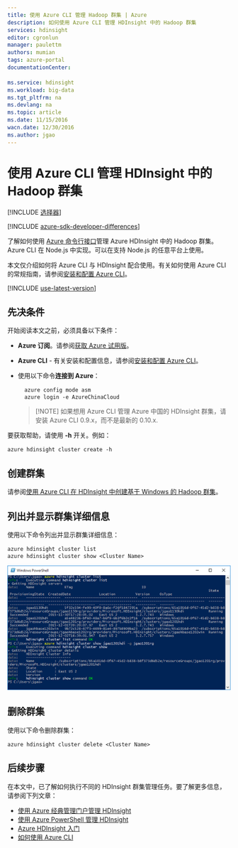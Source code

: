 ```yaml
---
title: 使用 Azure CLI 管理 Hadoop 群集 | Azure
description: 如何使用 Azure CLI 管理 HDInsight 中的 Hadoop 群集
services: hdinsight
editor: cgronlun
manager: paulettm
authors: mumian
tags: azure-portal
documentationCenter: 

ms.service: hdinsight
ms.workload: big-data
ms.tgt_pltfrm: na
ms.devlang: na
ms.topic: article
ms.date: 11/15/2016
wacn.date: 12/30/2016
ms.author: jgao
---
```


# 使用 Azure CLI 管理 HDInsight 中的 Hadoop 群集

[!INCLUDE [选择器](../../includes/hdinsight-portal-management-selector.md)]

[!INCLUDE [azure-sdk-developer-differences](../../includes/azure-sdk-developer-differences.md)]

了解如何使用 [Azure 命令行接口](../xplat-cli-install.md)管理 Azure HDInsight 中的 Hadoop 群集。Azure CLI 在 Node.js 中实现。可以在支持 Node.js 的任意平台上使用。

本文仅介绍如何将 Azure CLI 与 HDInsight 配合使用。有关如何使用 Azure CLI 的常规指南，请参阅[安装和配置 Azure CLI][azure-command-line-tools]。

[!INCLUDE [use-latest-version](../../includes/hdinsight-use-latest-cli.md)]

## 先决条件

开始阅读本文之前，必须具备以下条件：

- **Azure 订阅**。请参阅[获取 Azure 试用版](https://www.azure.cn/pricing/1rmb-trial/)。
- **Azure CLI** - 有关安装和配置信息，请参阅[安装和配置 Azure CLI](../xplat-cli-install.md)。
- 使用以下命令**连接到 Azure**：

        azure config mode asm
        azure login -e AzureChinaCloud

    > [!NOTE] 如果想用 Azure CLI 管理 Azure 中国的 HDInsight 群集，请安装 Azure CLI 0.9.x，而不是最新的 0.10.x.

要获取帮助，请使用 **-h** 开关。例如：

    azure hdinsight cluster create -h

## 创建群集

请参阅[使用 Azure CLI 在 HDInsight 中创建基于 Windows 的 Hadoop 群集](./hdinsight-hadoop-create-windows-clusters-cli.md)。

## 列出并显示群集详细信息
使用以下命令列出并显示群集详细信息：

    azure hdinsight cluster list
    azure hdinsight cluster show <Cluster Name>

![HDI.CLIListCluster][image-cli-clusterlisting]

## 删除群集
使用以下命令删除群集：

    azure hdinsight cluster delete <Cluster Name>

## 后续步骤
在本文中，已了解如何执行不同的 HDInsight 群集管理任务。要了解更多信息，请参阅下列文章：

* [使用 Azure 经典管理门户管理 HDInsight][hdinsight-admin-portal]
* [使用 Azure PowerShell 管理 HDInsight][hdinsight-admin-powershell]
* [Azure HDInsight 入门][hdinsight-get-started]
* [如何使用 Azure CLI][azure-command-line-tools]

[azure-command-line-tools]: ../xplat-cli-install.md
[azure-create-storageaccount]: ../storage/storage-create-storage-account.md
[azure-purchase-options]: https://www.azure.cn/pricing/overview/
[azure-member-offers]: https://www.azure.cn/pricing/member-offers/
[azure-trial]: https://www.azure.cn/pricing/1rmb-trial/

[hdinsight-admin-portal]: ./hdinsight-administer-use-management-portal-v1.md
[hdinsight-admin-powershell]: ./hdinsight-administer-use-powershell.md
[hdinsight-get-started]: ./hdinsight-hadoop-tutorial-get-started-windows-v1.md

[image-cli-account-download-import]: ./media/hdinsight-administer-use-command-line/HDI.CLIAccountDownloadImport.png
[image-cli-clustercreation]: ./media/hdinsight-administer-use-command-line/HDI.CLIClusterCreation.png
[image-cli-clustercreation-config]: ./media/hdinsight-administer-use-command-line/HDI.CLIClusterCreationConfig.png
[image-cli-clusterlisting]: ./media/hdinsight-administer-use-command-line/HDI.CLIListClusters.png "列出并显示群集"

<!---HONumber=Mooncake_Quality_Review_1202_2016-->